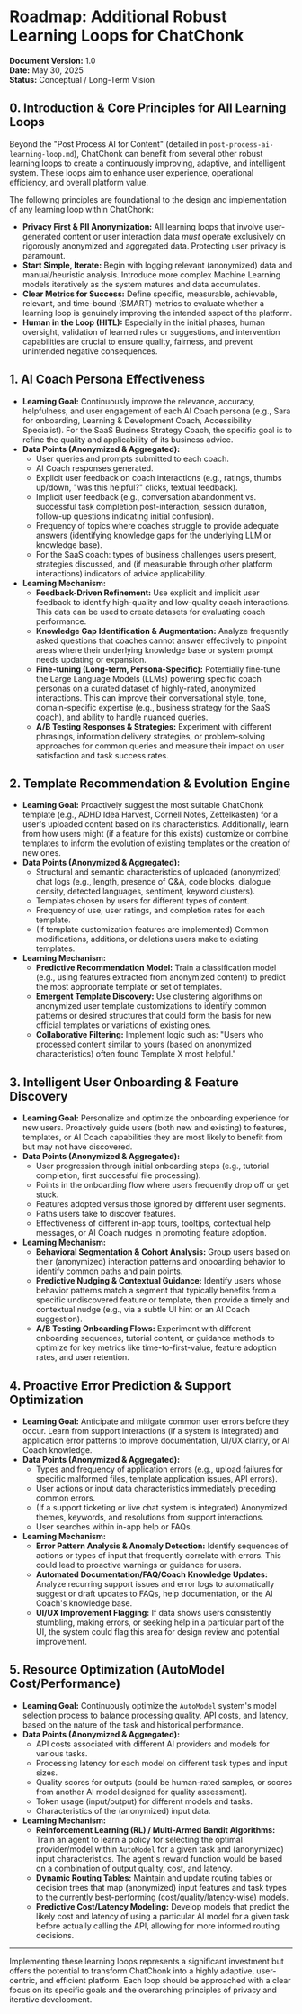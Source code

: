 # Roadmap: Additional Robust Learning Loops for ChatChonk

**Document Version:** 1.0  
**Date:** May 30, 2025  
**Status:** Conceptual / Long-Term Vision

## 0. Introduction & Core Principles for All Learning Loops

Beyond the "Post Process AI for Content" (detailed in `post-process-ai-learning-loop.md`), ChatChonk can benefit from several other robust learning loops to create a continuously improving, adaptive, and intelligent system. These loops aim to enhance user experience, operational efficiency, and overall platform value.

The following principles are foundational to the design and implementation of any learning loop within ChatChonk:

*   **Privacy First & PII Anonymization:** All learning loops that involve user-generated content or user interaction data *must* operate exclusively on rigorously anonymized and aggregated data. Protecting user privacy is paramount.
*   **Start Simple, Iterate:** Begin with logging relevant (anonymized) data and manual/heuristic analysis. Introduce more complex Machine Learning models iteratively as the system matures and data accumulates.
*   **Clear Metrics for Success:** Define specific, measurable, achievable, relevant, and time-bound (SMART) metrics to evaluate whether a learning loop is genuinely improving the intended aspect of the platform.
*   **Human in the Loop (HITL):** Especially in the initial phases, human oversight, validation of learned rules or suggestions, and intervention capabilities are crucial to ensure quality, fairness, and prevent unintended negative consequences.

## 1. AI Coach Persona Effectiveness

*   **Learning Goal:** Continuously improve the relevance, accuracy, helpfulness, and user engagement of each AI Coach persona (e.g., Sara for onboarding, Learning & Development Coach, Accessibility Specialist). For the SaaS Business Strategy Coach, the specific goal is to refine the quality and applicability of its business advice.
*   **Data Points (Anonymized & Aggregated):**
    *   User queries and prompts submitted to each coach.
    *   AI Coach responses generated.
    *   Explicit user feedback on coach interactions (e.g., ratings, thumbs up/down, "was this helpful?" clicks, textual feedback).
    *   Implicit user feedback (e.g., conversation abandonment vs. successful task completion post-interaction, session duration, follow-up questions indicating initial confusion).
    *   Frequency of topics where coaches struggle to provide adequate answers (identifying knowledge gaps for the underlying LLM or knowledge base).
    *   For the SaaS coach: types of business challenges users present, strategies discussed, and (if measurable through other platform interactions) indicators of advice applicability.
*   **Learning Mechanism:**
    *   **Feedback-Driven Refinement:** Use explicit and implicit user feedback to identify high-quality and low-quality coach interactions. This data can be used to create datasets for evaluating coach performance.
    *   **Knowledge Gap Identification & Augmentation:** Analyze frequently asked questions that coaches cannot answer effectively to pinpoint areas where their underlying knowledge base or system prompt needs updating or expansion.
    *   **Fine-tuning (Long-term, Persona-Specific):** Potentially fine-tune the Large Language Models (LLMs) powering specific coach personas on a curated dataset of highly-rated, anonymized interactions. This can improve their conversational style, tone, domain-specific expertise (e.g., business strategy for the SaaS coach), and ability to handle nuanced queries.
    *   **A/B Testing Responses & Strategies:** Experiment with different phrasings, information delivery strategies, or problem-solving approaches for common queries and measure their impact on user satisfaction and task success rates.

## 2. Template Recommendation & Evolution Engine

*   **Learning Goal:** Proactively suggest the most suitable ChatChonk template (e.g., ADHD Idea Harvest, Cornell Notes, Zettelkasten) for a user's uploaded content based on its characteristics. Additionally, learn from how users might (if a feature for this exists) customize or combine templates to inform the evolution of existing templates or the creation of new ones.
*   **Data Points (Anonymized & Aggregated):**
    *   Structural and semantic characteristics of uploaded (anonymized) chat logs (e.g., length, presence of Q&A, code blocks, dialogue density, detected languages, sentiment, keyword clusters).
    *   Templates chosen by users for different types of content.
    *   Frequency of use, user ratings, and completion rates for each template.
    *   (If template customization features are implemented) Common modifications, additions, or deletions users make to existing templates.
*   **Learning Mechanism:**
    *   **Predictive Recommendation Model:** Train a classification model (e.g., using features extracted from anonymized content) to predict the most appropriate template or set of templates.
    *   **Emergent Template Discovery:** Use clustering algorithms on anonymized user template customizations to identify common patterns or desired structures that could form the basis for new official templates or variations of existing ones.
    *   **Collaborative Filtering:** Implement logic such as: "Users who processed content similar to yours (based on anonymized characteristics) often found Template X most helpful."

## 3. Intelligent User Onboarding & Feature Discovery

*   **Learning Goal:** Personalize and optimize the onboarding experience for new users. Proactively guide users (both new and existing) to features, templates, or AI Coach capabilities they are most likely to benefit from but may not have discovered.
*   **Data Points (Anonymized & Aggregated):**
    *   User progression through initial onboarding steps (e.g., tutorial completion, first successful file processing).
    *   Points in the onboarding flow where users frequently drop off or get stuck.
    *   Features adopted versus those ignored by different user segments.
    *   Paths users take to discover features.
    *   Effectiveness of different in-app tours, tooltips, contextual help messages, or AI Coach nudges in promoting feature adoption.
*   **Learning Mechanism:**
    *   **Behavioral Segmentation & Cohort Analysis:** Group users based on their (anonymized) interaction patterns and onboarding behavior to identify common paths and pain points.
    *   **Predictive Nudging & Contextual Guidance:** Identify users whose behavior patterns match a segment that typically benefits from a specific undiscovered feature or template, then provide a timely and contextual nudge (e.g., via a subtle UI hint or an AI Coach suggestion).
    *   **A/B Testing Onboarding Flows:** Experiment with different onboarding sequences, tutorial content, or guidance methods to optimize for key metrics like time-to-first-value, feature adoption rates, and user retention.

## 4. Proactive Error Prediction & Support Optimization

*   **Learning Goal:** Anticipate and mitigate common user errors before they occur. Learn from support interactions (if a system is integrated) and application error patterns to improve documentation, UI/UX clarity, or AI Coach knowledge.
*   **Data Points (Anonymized & Aggregated):**
    *   Types and frequency of application errors (e.g., upload failures for specific malformed files, template application issues, API errors).
    *   User actions or input data characteristics immediately preceding common errors.
    *   (If a support ticketing or live chat system is integrated) Anonymized themes, keywords, and resolutions from support interactions.
    *   User searches within in-app help or FAQs.
*   **Learning Mechanism:**
    *   **Error Pattern Analysis & Anomaly Detection:** Identify sequences of actions or types of input that frequently correlate with errors. This could lead to proactive warnings or guidance for users.
    *   **Automated Documentation/FAQ/Coach Knowledge Updates:** Analyze recurring support issues and error logs to automatically suggest or draft updates to FAQs, help documentation, or the AI Coach's knowledge base.
    *   **UI/UX Improvement Flagging:** If data shows users consistently stumbling, making errors, or seeking help in a particular part of the UI, the system could flag this area for design review and potential improvement.

## 5. Resource Optimization (AutoModel Cost/Performance)

*   **Learning Goal:** Continuously optimize the `AutoModel` system's model selection process to balance processing quality, API costs, and latency, based on the nature of the task and historical performance.
*   **Data Points (Anonymized & Aggregated):**
    *   API costs associated with different AI providers and models for various tasks.
    *   Processing latency for each model on different task types and input sizes.
    *   Quality scores for outputs (could be human-rated samples, or scores from another AI model designed for quality assessment).
    *   Token usage (input/output) for different models and tasks.
    *   Characteristics of the (anonymized) input data.
*   **Learning Mechanism:**
    *   **Reinforcement Learning (RL) / Multi-Armed Bandit Algorithms:** Train an agent to learn a policy for selecting the optimal provider/model within `AutoModel` for a given task and (anonymized) input characteristics. The agent's reward function would be based on a combination of output quality, cost, and latency.
    *   **Dynamic Routing Tables:** Maintain and update routing tables or decision trees that map (anonymized) input features and task types to the currently best-performing (cost/quality/latency-wise) models.
    *   **Predictive Cost/Latency Modeling:** Develop models that predict the likely cost and latency of using a particular AI model for a given task before actually calling the API, allowing for more informed routing decisions.

---

Implementing these learning loops represents a significant investment but offers the potential to transform ChatChonk into a highly adaptive, user-centric, and efficient platform. Each loop should be approached with a clear focus on its specific goals and the overarching principles of privacy and iterative development.
